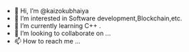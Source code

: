 - 👋 Hi, I’m @kaizokubhaiya
- 👀 I’m interested in Software development,Blockchain,etc.
- 🌱 I’m currently learning C++ .
- 💞️ I’m looking to collaborate on ...
- 📫 How to reach me ...

<!---
kaizokubhaiya/kaizokubhaiya is a ✨ special ✨ repository because its `README.md` (this file) appears on your GitHub profile.
You can click the Preview link to take a look at your changes.
--->
